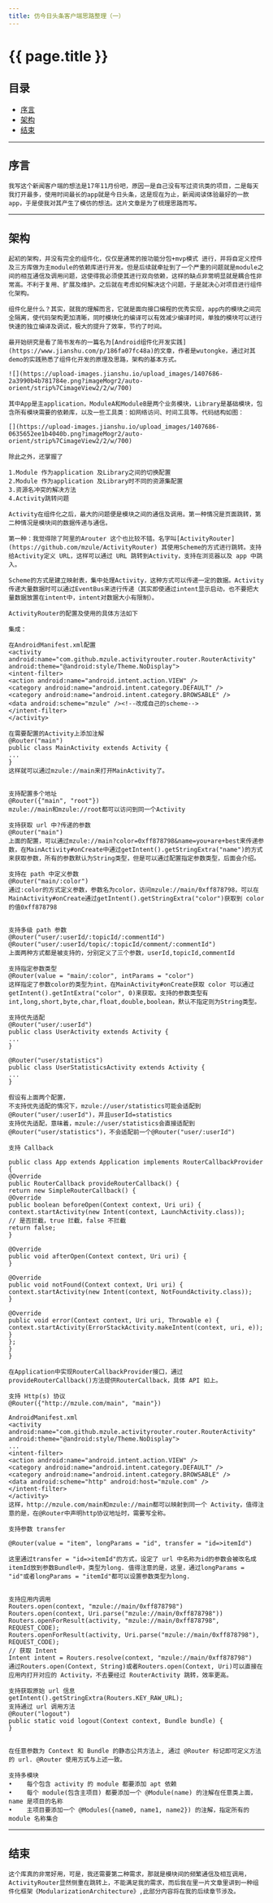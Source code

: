 ```yaml
---
title: 仿今日头条客户端思路整理（一）
---
```


# {{ page.title }}

## 目录

+ [序言](#序言)
+ [架构](#架构)
+ [结束](#结束)
----------------------------------

## 序言

    我写这个新闻客户端的想法是17年11月份吧，原因一是自己没有写过资讯类的项目，二是每天我打开最多，使用时间最长的app就是今日头条，这是现在为止，新闻阅读体验最好的一款app，于是使我对其产生了模仿的想法。这片文章是为了梳理思路而写。
    
----------------------------------

## 架构

    起初的架构，并没有完全的组件化，仅仅是通常的按功能分包+mvp模式 进行，并将自定义控件及三方库做为主module的依赖库进行开发。但是后续就牵扯到了一个严重的问题就是module之间的相互通信及调用问题，这使得我必须使其进行双向依赖，这样的缺点非常明显就是耦合性非常高。不利于复用、扩展及维护。之后就在考虑如何解决这个问题，于是就决心对项目进行组件化架构。
    
    组件化是什么？其实，就我的理解而言，它就是面向接口编程的优秀实现，app内的模块之间完全隔离，使代码架构更加清晰，同时模块化的编译可以有效减少编译时间，单独的模块可以进行快速的独立编译及调试，极大的提升了效率，节约了时间。
    
    最开始研究是看了简书发布的一篇名为[Android组件化开发实践](https://www.jianshu.com/p/186fa07fc48a)的文章，作者是wutongke，通过对其demo的实践熟悉了组件化开发的原理及思路，架构的基本方式。
    
    ![](https://upload-images.jianshu.io/upload_images/1407686-2a3990b4b781784e.png?imageMogr2/auto-orient/strip%7CimageView2/2/w/700)
    
    其中App是主application，ModuleA和ModuleB是两个业务模块，Library是基础模块，包含所有模块需要的依赖库，以及一些工具类：如网络访问、时间工具等。代码结构如图：
    
    [](https://upload-images.jianshu.io/upload_images/1407686-0635652ee1b4040b.png?imageMogr2/auto-orient/strip%7CimageView2/2/w/700)
    
    除此之外，还掌握了
    
    1.Module 作为application 及Library之间的切换配置
    2.Module 作为application 及Library时不同的资源集配置
    3.资源名冲突的解决方法
    4.Activity跳转问题
    
    Activity在组件化之后，最大的问题便是模块之间的通信及调用。第一种情况是页面跳转，第二种情况是模块间的数据传递与通信。

    第一种：我觉得除了阿里的Arouter 这个也比较不错。名字叫[ActivityRouter](https://github.com/mzule/ActivityRouter) 其使用Scheme的方式进行跳转。支持给Activity定义 URL，这样可以通过 URL 跳转到Activity，支持在浏览器以及 app 中跳入。
    
    Scheme的方式是建立映射表，集中处理Activity，这种方式可以传递一定的数据。Activity传递大量数据时可以通过EventBus来进行传递（其实即使通过intent显示启动，也不要把大量数据放置在intent中，intent对数据大小有限制）。

    ActivityRouter的配置及使用的具体方法如下
    
    集成：
    
    在AndroidManifest.xml配置
    <activity
    android:name="com.github.mzule.activityrouter.router.RouterActivity"
    android:theme="@android:style/Theme.NoDisplay">
    <intent-filter>
    <action android:name="android.intent.action.VIEW" />
    <category android:name="android.intent.category.DEFAULT" />
    <category android:name="android.intent.category.BROWSABLE" />
    <data android:scheme="mzule" /><!--改成自己的scheme-->
    </intent-filter>
    </activity>
    
    在需要配置的Activity上添加注解
    @Router("main")
    public class MainActivity extends Activity {
    ...
    }
    这样就可以通过mzule://main来打开MainActivity了。
    
    
    支持配置多个地址
    @Router({"main", "root"})
    mzule://main和mzule://root都可以访问到同一个Activity
    
    支持获取 url 中?传递的参数
    @Router("main")
    上面的配置，可以通过mzule://main?color=0xff878798&name=you+are+best来传递参数，在MainActivity#onCreate中通过getIntent().getStringExtra("name")的方式来获取参数，所有的参数默认为String类型，但是可以通过配置指定参数类型，后面会介绍。
    
    支持在 path 中定义参数
    @Router("main/:color")
    通过:color的方式定义参数，参数名为color，访问mzule://main/0xff878798，可以在MainActivity#onCreate通过getIntent().getStringExtra("color")获取到 color 的值0xff878798
    
    
    支持多级 path 参数
    @Router("user/:userId/:topicId/:commentId")
    @Router("user/:userId/topic/:topicId/comment/:commentId")
    上面两种方式都是被支持的，分别定义了三个参数，userId,topicId,commentId
    
    支持指定参数类型
    @Router(value = "main/:color", intParams = "color")
    这样指定了参数color的类型为int，在MainActivity#onCreate获取 color 可以通过getIntent().getIntExtra("color", 0)来获取。支持的参数类型有int,long,short,byte,char,float,double,boolean，默认不指定则为String类型。
    
    支持优先适配
    @Router("user/:userId")
    public class UserActivity extends Activity {
    ...
    }
    
    @Router("user/statistics")
    public class UserStatisticsActivity extends Activity {
    ...
    }
    
    假设有上面两个配置，
    不支持优先适配的情况下，mzule://user/statistics可能会适配到@Router("user/:userId")，并且userId=statistics
    支持优先适配，意味着，mzule://user/statistics会直接适配到@Router("user/statistics")，不会适配前一个@Router("user/:userId")
    
    支持 Callback
    
    public class App extends Application implements RouterCallbackProvider {
    @Override
    public RouterCallback provideRouterCallback() {
    return new SimpleRouterCallback() {
    @Override
    public boolean beforeOpen(Context context, Uri uri) {
    context.startActivity(new Intent(context, LaunchActivity.class));
    // 是否拦截，true 拦截，false 不拦截
    return false;
    }
    
    @Override
    public void afterOpen(Context context, Uri uri) {
    }
    
    @Override
    public void notFound(Context context, Uri uri) {
    context.startActivity(new Intent(context, NotFoundActivity.class));
    }
    
    @Override
    public void error(Context context, Uri uri, Throwable e) {
    context.startActivity(ErrorStackActivity.makeIntent(context, uri, e));
    }
    };
    }
    }
    
    在Application中实现RouterCallbackProvider接口，通过provideRouterCallback()方法提供RouterCallback，具体 API 如上。
    
    支持 Http(s) 协议
    @Router({"http://mzule.com/main", "main"})
    
    AndroidManifest.xml
    <activity
    android:name="com.github.mzule.activityrouter.router.RouterActivity"
    android:theme="@android:style/Theme.NoDisplay">
    ...
    <intent-filter>
    <action android:name="android.intent.action.VIEW" />
    <category android:name="android.intent.category.DEFAULT" />
    <category android:name="android.intent.category.BROWSABLE" />
    <data android:scheme="http" android:host="mzule.com" />
    </intent-filter>
    </activity>
    这样，http://mzule.com/main和mzule://main都可以映射到同一个 Activity，值得注意的是，在@Router中声明http协议地址时，需要写全称。
    
    支持参数 transfer
    
    @Router(value = "item", longParams = "id", transfer = "id=>itemId")
    
    这里通过transfer = "id=>itemId"的方式，设定了 url 中名称为id的参数会被改名成itemId放到参数Bundle中，类型为long. 值得注意的是，这里，通过longParams = "id"或者longParams = "itemId"都可以设置参数类型为long.
    
    
    支持应用内调用
    Routers.open(context, "mzule://main/0xff878798")
    Routers.open(context, Uri.parse("mzule://main/0xff878798"))
    Routers.openForResult(activity, "mzule://main/0xff878798", REQUEST_CODE);
    Routers.openForResult(activity, Uri.parse("mzule://main/0xff878798"), REQUEST_CODE);
    // 获取 Intent
    Intent intent = Routers.resolve(context, "mzule://main/0xff878798")
    通过Routers.open(Context, String)或者Routers.open(Context, Uri)可以直接在应用内打开对应的 Activity，不去要经过 RouterActivity 跳转，效率更高。
    
    支持获取原始 url 信息
    getIntent().getStringExtra(Routers.KEY_RAW_URL);
    支持通过 url 调用方法
    @Router("logout")
    public static void logout(Context context, Bundle bundle) {
    }
    
    
    在任意参数为 Context 和 Bundle 的静态公共方法上, 通过 @Router 标记即可定义方法的 url. @Router 使用方式与上述一致。
    
    支持多模块
    •    每个包含 activity 的 module 都要添加 apt 依赖
    •    每个 module(包含主项目) 都要添加一个 @Module(name) 的注解在任意类上面，name 是项目的名称
    •    主项目要添加一个 @Modules({name0, name1, name2}) 的注解，指定所有的 module 名称集合

----------------------------------

## 结束

    这个库真的非常好用，可是，我还需要第二种需求，那就是模块间的频繁通信及相互调用，ActivityRouter显然侧重在跳转上，不能满足我的需求，而后我在里一片文章里讲到一种组件化框架《ModularizationArchitecture》,此部分内容将在我的后续章节涉及。






    





